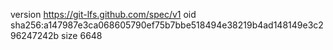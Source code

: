 version https://git-lfs.github.com/spec/v1
oid sha256:a147987e3ca068605790ef75b7bbe518494e38219b4ad148149e3c296247242b
size 6648
